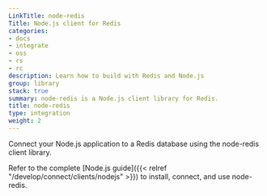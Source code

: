 ```yaml
---
LinkTitle: node-redis
Title: Node.js client for Redis
categories:
- docs
- integrate
- oss
- rs
- rc
description: Learn how to build with Redis and Node.js
group: library
stack: true
summary: node-redis is a Node.js client library for Redis.
title: node-redis
type: integration
weight: 2
---
```


Connect your Node.js application to a Redis database using the node-redis client library. 

Refer to the complete [Node.js guide]({{< relref "/develop/connect/clients/nodejs" >}}) to install, connect, and use node-redis.
